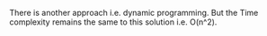 There is another approach i.e. dynamic programming. But the Time complexity remains the same to this solution i.e. O(n^2).
<br>
​